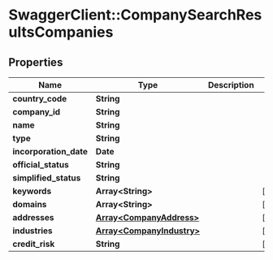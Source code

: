 # SwaggerClient::CompanySearchResultsCompanies

## Properties
Name | Type | Description | Notes
------------ | ------------- | ------------- | -------------
**country_code** | **String** |  | 
**company_id** | **String** |  | 
**name** | **String** |  | 
**type** | **String** |  | 
**incorporation_date** | **Date** |  | 
**official_status** | **String** |  | 
**simplified_status** | **String** |  | 
**keywords** | **Array&lt;String&gt;** |  | [optional] 
**domains** | **Array&lt;String&gt;** |  | [optional] 
**addresses** | [**Array&lt;CompanyAddress&gt;**](CompanyAddress.md) |  | [optional] 
**industries** | [**Array&lt;CompanyIndustry&gt;**](CompanyIndustry.md) |  | [optional] 
**credit_risk** | **String** |  | [optional] 


